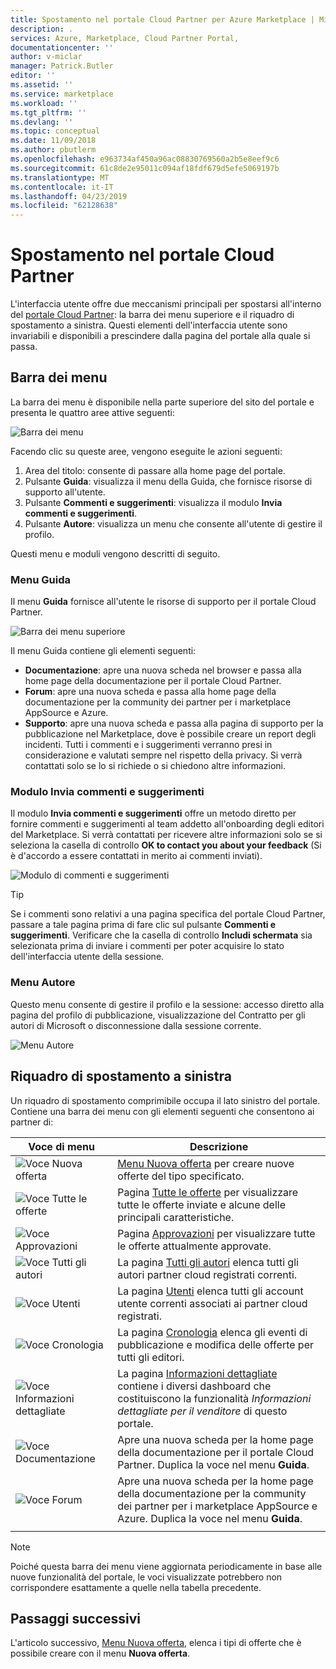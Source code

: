 ```yaml
---
title: Spostamento nel portale Cloud Partner per Azure Marketplace | Microsoft Docs
description: .
services: Azure, Marketplace, Cloud Partner Portal,
documentationcenter: ''
author: v-miclar
manager: Patrick.Butler
editor: ''
ms.assetid: ''
ms.service: marketplace
ms.workload: ''
ms.tgt_pltfrm: ''
ms.devlang: ''
ms.topic: conceptual
ms.date: 11/09/2018
ms.author: pbutlerm
ms.openlocfilehash: e963734af450a96ac08830769560a2b5e8eef9c6
ms.sourcegitcommit: 61c8de2e95011c094af18fdf679d5efe5069197b
ms.translationtype: MT
ms.contentlocale: it-IT
ms.lasthandoff: 04/23/2019
ms.locfileid: "62128638"
---
```

# <a name="cloud-partner-portal-navigation"></a>Spostamento nel portale Cloud Partner

L'interfaccia utente offre due meccanismi principali per spostarsi all'interno del [portale Cloud Partner](https://cloudpartner.azure.com): la barra dei menu superiore e il riquadro di spostamento a sinistra.  Questi elementi dell'interfaccia utente sono invariabili e disponibili a prescindere dalla pagina del portale alla quale si passa.


## <a name="menu-bar"></a>Barra dei menu

La barra dei menu è disponibile nella parte superiore del sito del portale  e presenta le quattro aree attive seguenti:

![Barra dei menu](./media/top-menubar1.png)

Facendo clic su queste aree, vengono eseguite le azioni seguenti:

1. Area del titolo: consente di passare alla home page del portale.
2. Pulsante **Guida**: visualizza il menu della Guida, che fornisce risorse di supporto all'utente.
3. Pulsante **Commenti e suggerimenti**: visualizza il modulo **Invia commenti e suggerimenti**.
4. Pulsante **Autore**: visualizza un menu che consente all'utente di gestire il profilo.

Questi menu e moduli vengono descritti di seguito.

### <a name="help-menu"></a>Menu Guida

Il menu **Guida** fornisce all'utente le risorse di supporto per il portale Cloud Partner.

![Barra dei menu superiore](./media/top-menubar2.png)

Il menu Guida contiene gli elementi seguenti:

- **Documentazione**: apre una nuova scheda nel browser e passa alla home page della documentazione per il portale Cloud Partner. 
- **Forum**: apre una nuova scheda e passa alla home page della documentazione per la community dei partner per i marketplace AppSource e Azure.
- **Supporto**: apre una nuova scheda e passa alla pagina di supporto per la pubblicazione nel Marketplace, dove è possibile creare un report degli incidenti.  Tutti i commenti e i suggerimenti verranno presi in considerazione e valutati sempre nel rispetto della privacy. Si verrà contattati solo se lo si richiede o si chiedono altre informazioni.


### <a name="send-us-feedback-form"></a>Modulo Invia commenti e suggerimenti

Il modulo **Invia commenti e suggerimenti** offre un metodo diretto per fornire commenti e suggerimenti al team addetto all'onboarding degli editori del Marketplace.  Si verrà contattati per ricevere altre informazioni solo se si seleziona la casella di controllo **OK to contact you about your feedback** (Si è d'accordo a essere contattati in merito ai commenti inviati).

![Modulo di commenti e suggerimenti](./media/feedback-form.png)

> [!TIP]
> Se i commenti sono relativi a una pagina specifica del portale Cloud Partner, passare a tale pagina prima di fare clic sul pulsante **Commenti e suggerimenti**.  Verificare che la casella di controllo **Includi schermata** sia selezionata prima di inviare i commenti per poter acquisire lo stato dell'interfaccia utente della sessione. 


### <a name="publisher-menu"></a>Menu Autore

Questo menu consente di gestire il profilo e la sessione: accesso diretto alla pagina del profilo di pubblicazione, visualizzazione del Contratto per gli autori di Microsoft o disconnessione dalla sessione corrente. 

![Menu Autore](./media/publisher-menu.png)


## <a name="left-navigation-pane"></a>Riquadro di spostamento a sinistra

Un riquadro di spostamento comprimibile occupa il lato sinistro del portale.  Contiene una barra dei menu con gli elementi seguenti che consentono ai partner di:


|    **Voce di menu**     |      **Descrizione**                       |
|    -------------     |      ---------------                       |
| ![Voce Nuova offerta](./media/left-navbar1.png) | [Menu Nuova offerta](./cpp-new-offer-menu.md) per creare nuove offerte del tipo specificato. |
| ![Voce Tutte le offerte](./media/left-navbar2.png) | Pagina [Tutte le offerte](./cpp-all-offers-page.md) per visualizzare tutte le offerte inviate e alcune delle principali caratteristiche. |
| ![Voce Approvazioni](./media/left-navbar3.png) | Pagina [Approvazioni](./cpp-approvals-page.md) per visualizzare tutte le offerte attualmente approvate. |
| ![Voce Tutti gli autori](./media/left-navbar4.png) | La pagina [Tutti gli autori](./cpp-all-publishers-page.md) elenca tutti gli autori partner cloud registrati correnti. |
| ![Voce Utenti](./media/left-navbar5.png) | La pagina [Utenti](./cpp-users-page.md) elenca tutti gli account utente correnti associati ai partner cloud registrati. |
| ![Voce Cronologia](./media/left-navbar6.png) | La pagina [Cronologia](./cpp-history-page.md) elenca gli eventi di pubblicazione e modifica delle offerte per tutti gli editori. |
| ![Voce Informazioni dettagliate](./media/left-navbar7.png) | La pagina [Informazioni dettagliate](./cpp-insights-page.md) contiene i diversi dashboard che costituiscono la funzionalità *Informazioni dettagliate per il venditore* di questo portale. |
| ![Voce Documentazione](./media/left-navbar8.png) | Apre una nuova scheda per la home page della documentazione per il portale Cloud Partner. Duplica la voce nel menu **Guida**. |
| ![Voce Forum](./media/left-navbar9.png)  | Apre una nuova scheda per la home page della documentazione per la community dei partner per i marketplace AppSource e Azure. Duplica la voce nel menu **Guida**. |
|  |  |

> [!NOTE]
> Poiché questa barra dei menu viene aggiornata periodicamente in base alle nuove funzionalità del portale, le voci visualizzate potrebbero non corrispondere esattamente a quelle nella tabella precedente.


## <a name="next-steps"></a>Passaggi successivi

L'articolo successivo, [Menu Nuova offerta](./cpp-new-offer-menu.md), elenca i tipi di offerte che è possibile creare con il menu **Nuova offerta**.
